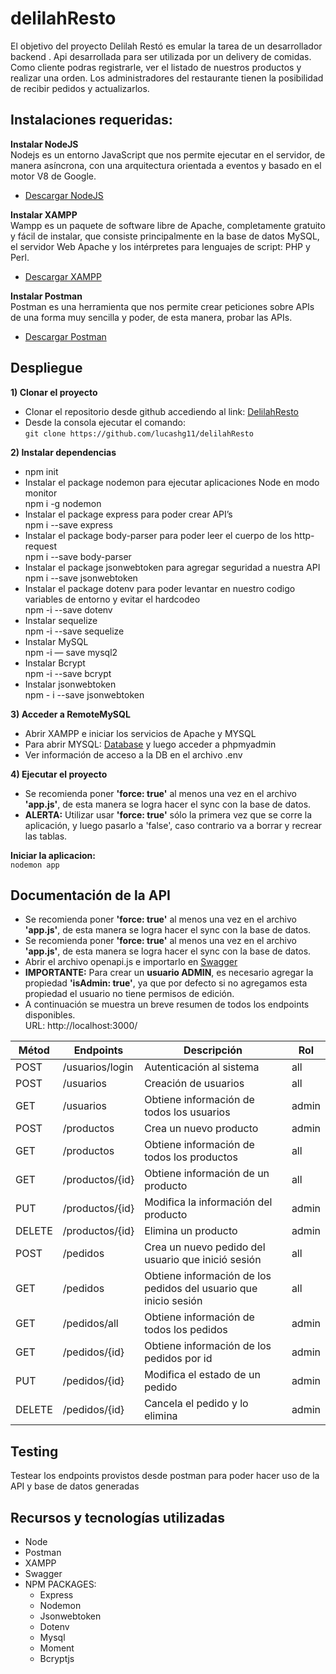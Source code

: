 # delilahResto
El objetivo del proyecto Delilah Restó es emular la tarea de un desarrollador backend .
Api desarrollada para ser utilizada por un delivery de comidas. 
Como cliente podras registrarle, ver el listado de nuestros productos y realizar una orden. Los administradores del restaurante tienen la posibilidad de recibir pedidos y actualizarlos.

## **Instalaciones requeridas:**
**Instalar NodeJS**<br>
Nodejs es un entorno JavaScript que nos permite ejecutar en el servidor, de manera asíncrona, con una arquitectura orientada a eventos y basado en el motor V8 de Google.
* [Descargar NodeJS](https://nodejs.org/en/download/)

**Instalar XAMPP**<br>
Wampp es un paquete de software libre de Apache, completamente gratuito y fácil de instalar, que consiste principalmente en la base de datos MySQL, el servidor Web Apache y los intérpretes para lenguajes de script: PHP y Perl.
* [Descargar XAMPP](https://www.apachefriends.org/es/download.html)

**Instalar Postman**<br>
Postman es una herramienta que nos permite crear peticiones sobre APIs de una forma muy sencilla y poder, de esta manera, probar las APIs.
* [Descargar Postman](https://www.postman.com/product/api-client/)

## Despliegue
**1) Clonar el proyecto**<br>
* Clonar el repositorio desde github accediendo al link: [DelilahResto](https://github.com/lucashg11/delilahResto)
* Desde la consola ejecutar el comando:<br>
`git clone https://github.com/lucashg11/delilahResto`

**2) Instalar dependencias**<br>
- npm init 
- Instalar el package nodemon para ejecutar aplicaciones Node en modo monitor<br>
    npm i -g nodemon
- Instalar el package express para poder crear API’s<br>
    npm i --save express
- Instalar el package body-parser para poder leer el cuerpo de los http-request<br>
    npm i --save body-parser
- Instalar el package jsonwebtoken para agregar seguridad a nuestra API<br>
    npm i --save jsonwebtoken
- Instalar el package dotenv para poder levantar en nuestro codigo variables de entorno y evitar el hardcodeo<br>
    npm -i --save dotenv
- Instalar sequelize<br>
    npm -i --save sequelize
- Instalar MySQL<br>
    npm -i — save mysql2
- Instalar Bcrypt<br>
    npm -i --save bcrypt
- Instalar jsonwebtoken<br>
    npm - i --save jsonwebtoken
    
**3) Acceder a RemoteMySQL**<br>
* Abrir XAMPP e iniciar los servicios de Apache y MYSQL
* Para abrir MYSQL: [Database](https://remotemysql.com/databases.php) y luego acceder a phpmyadmin
* Ver información de acceso a la DB en el archivo .env

**4) Ejecutar el proyecto**
* Se recomienda poner **'force: true'** al menos una vez en el archivo **'app.js'**, de esta manera se logra hacer el sync con la base de datos.
* **ALERTA:** Utilizar usar **'force: true'** sólo la primera vez que se corre la aplicación, y luego pasarlo a 'false', caso contrario va a borrar y recrear las tablas.

**Iniciar la aplicacion:**<br>
`nodemon app`

## Documentación de la API<br>

* Se recomienda poner **'force: true'** al menos una vez en el archivo **'app.js'**, de esta manera se logra hacer el sync con la base de datos.
* Se recomienda poner **'force: true'** al menos una vez en el archivo **'app.js'**, de esta manera se logra hacer el sync con la base de datos.
* Abrir el archivo openapi.js e importarlo en [Swagger](https://editor.swagger.io/)
* **IMPORTANTE:** Para crear un **usuario ADMIN**, es necesario agregar la propiedad **'isAdmin: true'**, ya que por defecto si no agregamos esta propiedad el usuario no tiene permisos de edición.
* A continuación se muestra un breve resumen de todos los endpoints disponibles.<br>
URL: http://localhost:3000/


| Métod	| Endpoints	| Descripción |	Rol
| ------------- | ------------- |------------- |------------- |
| POST	 | /usuarios/login	| Autenticación al sistema	| all
| POST	 | /usuarios |	Creación de usuarios	| all
| GET	 | /usuarios|	Obtiene información de todos los usuarios	| admin
| POST |	/productos	| Crea un nuevo producto	| admin
| GET	| /productos	| Obtiene información de todos los productos	| all
| GET	| /productos/{id}	| Obtiene información de un producto	| all
| PUT	| /productos/{id}	| Modifica la información del producto	| admin
| DELETE	|/productos/{id}	| Elimina un producto	| admin
| POST |	/pedidos	| Crea un nuevo pedido del usuario que inició sesión	| all
| GET |	/pedidos	| Obtiene información de los pedidos del usuario que inicio sesión	| all
| GET |	/pedidos/all	| Obtiene información de todos los pedidos	| admin
| GET	| /pedidos/{id}	| Obtiene información de los pedidos por id	| admin
| PUT |	/pedidos/{id}	| Modifica el estado de un pedido	| admin
| DELETE |/pedidos/{id}	| Cancela el pedido y lo elimina	| admin

## Testing<br>
Testear los endpoints provistos desde postman para poder hacer uso de la API y base de datos generadas

## Recursos y tecnologías utilizadas<br>
* Node
* Postman
* XAMPP
* Swagger
* NPM PACKAGES:
    * Express
    * Nodemon
    * Jsonwebtoken
    * Dotenv
    * Mysql
    * Moment
    * Bcryptjs
